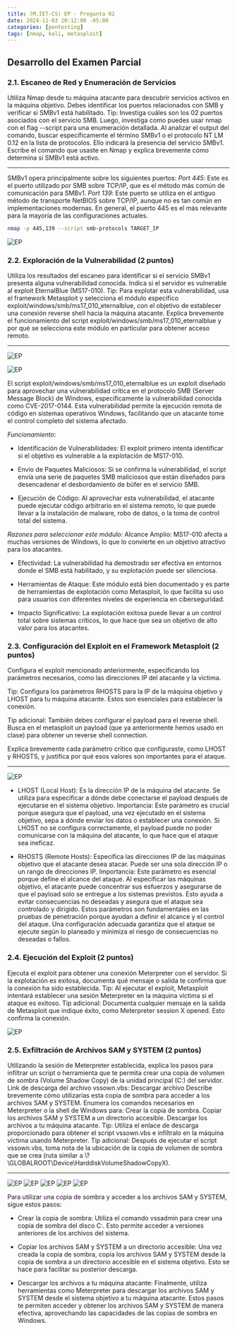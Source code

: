 ```yaml
---
title: (M.IET-CS) EP - Pregunta 02
date: 2024-11-03 20:12:00 -05:00
categories: [pentesting]
tags: [nmap, kali, metasploit]
---
```


## **Desarrollo del Examen Parcial**


### **2.1. Escaneo de Red y Enumeración de Servicios**

Utiliza Nmap desde tu máquina atacante para descubrir servicios activos en la máquina objetivo. Debes identificar los puertos relacionados con SMB y verificar si SMBv1 está habilitado.
Tip: Investiga cuáles son los 02 puertos asociados con el servicio SMB. Luego, investiga como puedes usar nmap con el flag --script para una enumeración detallada. Al analizar el output del comando, buscar específicamente el término SMBv1 o el protocolo NT LM 0.12 en la lista de protocolos. Ello indicará la presencia del servicio SMBv1.
Escribe el comando que usaste en Nmap y explica brevemente cómo determina si SMBv1 está activo.

----

SMBv1 opera principalmente sobre los siguientes puertos:
*Port 445*: Este es el puerto utilizado por SMB sobre TCP/IP, que es el método más común de comunicación para SMBv1.
*Port 139*: Este puerto se utiliza en el antiguo método de transporte NetBIOS sobre TCP/IP, aunque no es tan común en implementaciones modernas.
En general, el puerto 445 es el más relevante para la mayoría de las configuraciones actuales.

```bash
nmap -p 445,139 --script smb-protocols TARGET_IP
```

![EP](/assets/images/ep-2.1.png)


### **2.2. Exploración de la Vulnerabilidad (2 puntos)**
Utiliza los resultados del escaneo para identificar si el servicio SMBv1 presenta alguna vulnerabilidad conocida. Indica si el servidor es vulnerable al exploit EternalBlue (MS17-010).
Tip: Para explotar esta vulnerabilidad, usa el framework Metasploit y selecciona el módulo específico exploit/windows/smb/ms17_010_eternalblue, con el objetivo de establecer una conexión reverse shell hacia la máquina atacante.
Explica brevemente el funcionamiento del script exploit/windows/smb/ms17_010_eternalblue y por qué se selecciona este módulo en particular para obtener acceso remoto.

----


![EP](/assets/images/ep-2.2a.png)


![EP](/assets/images/ep-2.2b.png)


El script exploit/windows/smb/ms17_010_eternalblue es un exploit diseñado para aprovechar una vulnerabilidad crítica en el protocolo SMB (Server Message Block) de Windows, específicamente la vulnerabilidad conocida como CVE-2017-0144. Esta vulnerabilidad permite la ejecución remota de código en sistemas operativos Windows, facilitando que un atacante tome el control completo del sistema afectado.

*Funcionamiento*:
- Identificación de Vulnerabilidades: El exploit primero intenta identificar si el objetivo es vulnerable a la explotación de MS17-010.

- Envio de Paquetes Maliciosos: Si se confirma la vulnerabilidad, el script envía una serie de paquetes SMB maliciosos que están diseñados para desencadenar el desbordamiento de búfer en el servicio SMB.

- Ejecución de Código: Al aprovechar esta vulnerabilidad, el atacante puede ejecutar código arbitrario en el sistema remoto, lo que puede llevar a la instalación de malware, robo de datos, o la toma de control total del sistema.

*Razones para seleccionar este módulo:*
Alcance Amplio: MS17-010 afecta a muchas versiones de Windows, lo que lo convierte en un objetivo atractivo para los atacantes.

- Efectividad: La vulnerabilidad ha demostrado ser efectiva en entornos donde el SMB está habilitado, y su explotación puede ser silenciosa.

- Herramientas de Ataque: Este módulo está bien documentado y es parte de herramientas de explotación como Metasploit, lo que facilita su uso para usuarios con diferentes niveles de experiencia en ciberseguridad.

- Impacto Significativo: La explotación exitosa puede llevar a un control total sobre sistemas críticos, lo que hace que sea un objetivo de alto valor para los atacantes.


### **2.3. Configuración del Exploit en el Framework Metasploit (2 puntos)**
Configura el exploit mencionado anteriormente, especificando los parámetros necesarios, como las direcciones IP del atacante y la víctima.

Tip: Configura los parámetros RHOSTS para la IP de la máquina objetivo y LHOST para tu máquina atacante. Estos son esenciales para establecer la conexión.

Tip adicional: También debes configurar el payload para el reverse shell. Busca en el metasploit un payload (que ya anteriormente hemos usado en clase) para obtener un reverse shell connection.

Explica brevemente cada parámetro crítico que configuraste, como LHOST y RHOSTS, y justifica por qué esos valores son importantes para el ataque.

----

![EP](/assets/images/ep-2.3.png)

- LHOST (Local Host):
Es la dirección IP de la máquina del atacante. Se utiliza para especificar a dónde debe conectarse el payload después de ejecutarse en el sistema objetivo.
Importancia: Este parámetro es crucial porque asegura que el payload, una vez ejecutado en el sistema objetivo, sepa a dónde enviar los datos o establecer una conexión. Si LHOST no se configura correctamente, el payload puede no poder comunicarse con la máquina del atacante, lo que hace que el ataque sea ineficaz.

- RHOSTS (Remote Hosts):
Especifica las direcciones IP de las máquinas objetivo que el atacante desea atacar. Puede ser una sola dirección IP o un rango de direcciones IP.
Importancia: Este parámetro es esencial porque define el alcance del ataque. Al especificar las máquinas objetivo, el atacante puede concentrar sus esfuerzos y asegurarse de que el payload solo se entregue a los sistemas previstos. Esto ayuda a evitar consecuencias no deseadas y asegura que el ataque sea controlado y dirigido.
Estos parámetros son fundamentales en las pruebas de penetración porque ayudan a definir el alcance y el control del ataque. Una configuración adecuada garantiza que el ataque se ejecute según lo planeado y minimiza el riesgo de consecuencias no deseadas o fallos.


### **2.4. Ejecución del Exploit (2 puntos)**
Ejecuta el exploit para obtener una conexión Meterpreter con el servidor. Si la explotación es exitosa, documenta qué mensaje o salida te confirma que la conexión ha sido establecida.
Tip: Al ejecutar el exploit, Metasploit intentará establecer una sesión Meterpreter en la máquina víctima si el ataque es exitoso.
Tip adicional: Documenta cualquier mensaje en la salida de Metasploit que indique éxito, como Meterpreter session X opened. Esto confirma la conexión.


![EP](/assets/images/ep-2.4.png)


### **2.5. Exfiltración de Archivos SAM y SYSTEM (2 puntos)**
Utilizando la sesión de Meterpreter establecida, explica los pasos para infiltrar un script o herramienta que te permita crear una copia de volumen de sombra (Volume Shadow Copy) de la unidad principal (C:) del servidor.
Link de descarga del archivo vssown.vbs: Descargar archivo
Describe brevemente cómo utilizarías esta copia de sombra para acceder a los archivos SAM y SYSTEM. Enumera los comandos necesarios en Meterpreter o la shell de Windows para:
Crear la copia de sombra.
Copiar los archivos SAM y SYSTEM a un directorio accesible.
Descargar los archivos a tu máquina atacante.
Tip: Utiliza el enlace de descarga proporcionado para obtener el script vssown.vbs e infíltralo en la máquina víctima usando Meterpreter.
Tip adicional: Después de ejecutar el script vssown.vbs, toma nota de la ubicación de la copia de volumen de sombra que se crea (ruta similar a \\?\GLOBALROOT\Device\HarddiskVolumeShadowCopyX).

----

![EP](/assets/images/ep-2.5.png)
![EP](/assets/images/ep-2.5b.png)
![EP](/assets/images/ep-2.5c.png)
![EP](/assets/images/ep-2.5d.png)
![EP](/assets/images/ep-2.5e.png)


Para utilizar una copia de sombra y acceder a los archivos SAM y SYSTEM, sigue estos pasos:

- Crear la copia de sombra:
Utiliza el comando vssadmin para crear una copia de sombra del disco C:. Esto permite acceder a versiones anteriores de los archivos del sistema.

- Copiar los archivos SAM y SYSTEM a un directorio accesible:
Una vez creada la copia de sombra, copia los archivos SAM y SYSTEM desde la copia de sombra a un directorio accesible en el sistema objetivo. Esto se hace para facilitar su posterior descarga.

- Descargar los archivos a tu máquina atacante:
Finalmente, utiliza herramientas como Meterpreter para descargar los archivos SAM y SYSTEM desde el sistema objetivo a tu máquina atacante.
Estos pasos te permiten acceder y obtener los archivos SAM y SYSTEM de manera efectiva, aprovechando las capacidades de las copias de sombra en Windows.
